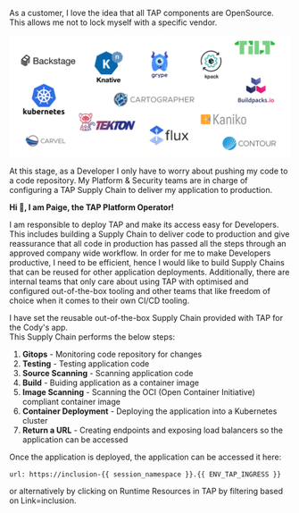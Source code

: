 As a customer, I love the idea that all TAP components are OpenSource. This allows me not to lock myself with a specific vendor. 

![TAP is built with an open source-first mindset!](../images/tap-open-source-first.png)

At this stage, as a Developer I only have to worry about pushing my code to a code repository. My Platform & Security teams are in charge of configuring a TAP Supply Chain to deliver my application to production.

  
**Hi 👋, I am Paige, the TAP Platform Operator!**

I am responsible to deploy TAP and make its access easy for Developers. This includes building a Supply Chain to deliver code to production and give reassurance that all code in production has passed all the steps through an approved company wide workflow. In order for me to make Developers productive, I need to be efficient, hence I would like to build Supply Chains that can be reused for other application deployments. 
Additionally, there are internal teams that only care about using TAP with optimised and configured out-of-the-box tooling and other teams that like freedom of choice when it comes to their own CI/CD tooling. 

I have set the reusable out-of-the-box Supply Chain provided with TAP for the Cody's app.  
This Supply Chain performs the below steps: 

1. **Gitops** - Monitoring code repository for changes
2. **Testing** - Testing application code
3. **Source Scanning** - Scanning application code 
4. **Build** - Buiding application as a container image
5. **Image Scanning** - Scanning the OCI (Open Container Initiative) compliant container image
6. **Container Deployment** - Deploying the application into a Kubernetes cluster
7. **Return a URL** - Creating endpoints and exposing load balancers so the application can be accessed

Once the application is deployed, the application can be accessed it here:
```dashboard:open-url
url: https://inclusion-{{ session_namespace }}.{{ ENV_TAP_INGRESS }}
```
or alternatively by clicking on Runtime Resources in TAP by filtering based on Link=inclusion.
